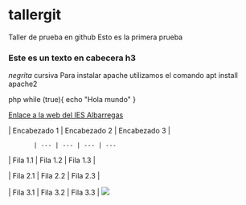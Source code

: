 # tallergit
Taller de prueba en github
Esto es la primera prueba
### Este es un texto en cabecera h3
*negrita*
cursiva
Para instalar apache utilizamos el comando apt install apache2

php
while (true){
echo "Hola mundo"
}



[Enlace a la web del IES Albarregas](Iesalbarregas.com)

| Encabezado 1 | Encabezado 2 | Encabezado 3 |

           | --- | --- | --- | ---

| Fila 1.1     | Fila 1.2      | Fila 1.3 |

| Fila 2.1     | Fila 2.2      | Fila 2.3 |

| Fila 3.1     | Fila 3.2      | Fila 3.3 |
![](https://fifpro.org/media/fhmfhvkx/messi-world-cup.jpg?rxy=0.48356841796117644,0.31512414378031967&width=1600&height=1024&rnd=133210253587130000)
